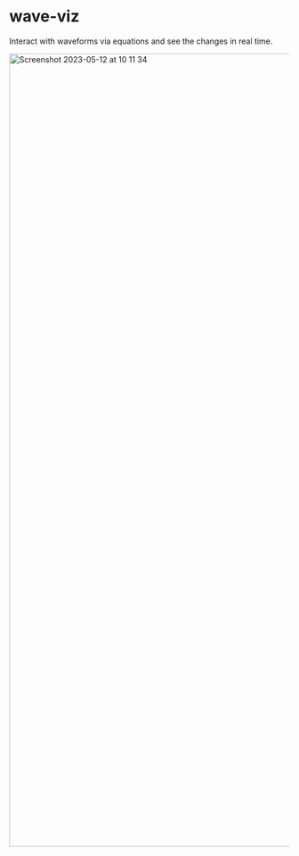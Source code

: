 # wave-viz

Interact with waveforms via equations and see the changes in real time.

<img width="1423" alt="Screenshot 2023-05-12 at 10 11 34" src="https://github.com/hectorbennett/wave-viz/assets/23317027/99b12322-3898-4e74-b367-940cda168498">
